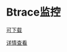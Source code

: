 # Btrace监控

[可下载](https://github.com/btraceio/btrace/releases/tag/v1.3.11)

[详情查看](http://liupeng.world/2019/04/04/Btrace%E7%9B%91%E6%8E%A7%E8%AF%A6%E8%A7%A3/)

